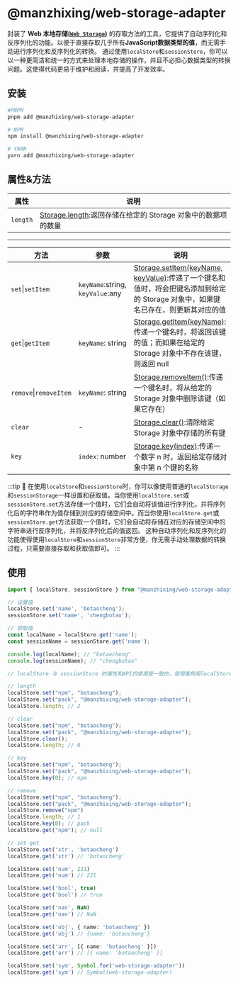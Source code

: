 # @manzhixing/web-storage-adapter

封装了 **Web 本地存储([`Web Storage`](https://developer.mozilla.org/zh-CN/docs/Web/API/Storage))** 的存取方法的工具，它提供了自动序列化和反序列化的功能。以便于直接存取几乎所有**JavaScript数据类型的值**，而无需手动进行序列化和反序列化的转换。
通过使用`localStore`和`sessionStore`，你可以以一种更简洁和统一的方式来处理本地存储的操作，并且不必担心数据类型的转换问题。这使得代码更易于维护和阅读，并提高了开发效率。

## 安装

```sh
#PNPM
pnpm add @manzhixing/web-storage-adapter

# NPM
npm install @manzhixing/web-storage-adapter

# YARN
yarn add @manzhixing/web-storage-adapter
```

## 属性&方法

|属性|说明|
|---|---|
|`length`|[Storage.length](https://developer.mozilla.org/zh-CN/docs/Web/API/Storage/length):返回存储在给定的 Storage 对象中的数据项的数量|

---

|方法|参数|说明|
|---|---|---|
|`set`\|`setItem`|`keyName`:string, `keyValue`:any|[Storage.setItem(keyName, keyValue)](https://developer.mozilla.org/zh-CN/docs/Web/API/Storage/setItem):传递了一个键名和值时，将会把键名添加到给定的 Storage 对象中，如果键名已存在，则更新其对应的值|
|`get`\|`getItem`|`keyName`: string|[Storage.getItem(keyName)](https://developer.mozilla.org/zh-CN/docs/Web/API/Storage/getItem):传递一个键名时，将返回该键的值；而如果在给定的 Storage 对象中不存在该键，则返回 null|
|`remove`\|`removeItem`|`keyName`: string|[Storage.removeItem()](https://developer.mozilla.org/zh-CN/docs/Web/API/Storage/removeItem):传递一个键名时，将从给定的 Storage 对象中删除该键（如果它存在）|
|`clear`|-|[Storage.clear()](https://developer.mozilla.org/zh-CN/docs/Web/API/Storage/clear):清除给定 Storage 对象中存储的所有键|
|`key`|`index`: number|[Storage.key(index)](https://developer.mozilla.org/zh-CN/docs/Web/API/Storage/key):传递一个数字 n 时，返回给定存储对象中第 n 个键的名称|

:::tip 💯
在使用`localStore`和`sessionStore`时，你可以像使用普通的`localStorage`和`sessionStorage`一样设置和获取值。当你使用`localStore.set`或`sessionStore.set`方法存储一个值时，它们会自动将该值进行序列化，并将序列化后的字符串作为值存储到对应的存储空间中。而当你使用`localStore.get`或`sessionStore.get`方法获取一个值时，它们会自动将存储在对应的存储空间中的字符串进行反序列化，并将反序列化后的值返回。
这种自动序列化和反序列化的功能使得使用`localStore`和`sessionStore`非常方便，你无需手动处理数据的转换过程，只需要直接存取和获取值即可。
:::

## 使用

```ts
import { localStore, sessionStore } from "@manzhixing/web-storage-adapter";

// 设置值
localStore.set('name', 'botaocheng');
sessionStore.set('name', 'chengbotao');

// 获取值
const localName = localStore.get('name');
const sessionName = sessionStore.get('name');

console.log(localName); // "botaocheng"
console.log(sessionName); // "chengbotao"

```

```ts
// localStore 与 sessionStore 的属性和API的使用是一致的，使用案例用localStore做演示。

// length
localStore.set("npm", "botaocheng");
localStore.set("pack", "@manzhixing/web-storage-adapter");
localStore.length; // 2

// clear
localStore.set("npm", "botaocheng");
localStore.set("pack", "@manzhixing/web-storage-adapter");
localStore.clear();
localStore.length; // 0

// key
localStore.set("npm", "botaocheng");
localStore.set("pack", "@manzhixing/web-storage-adapter");
localStore.key(0); // npm

// remove
localStore.set("npm", "botaocheng");
localStore.set("pack", "@manzhixing/web-storage-adapter");
localStore.remove("npm")
localStore.length; // 1
localStore.key(0); // pack
localStore.get("npm"); // null

// set-get 
localStore.set('str', 'botaocheng')
localStore.get('str') // 'botaocheng'

localStore.set('num', 221)
localStore.get('num') // 221

localStore.set('bool', true)
localStore.get('bool') // true

localStore.set('nan', NaN)
localStore.get('nan') // NaN

localStore.set('obj', { name: 'botaocheng' })
localStore.get('obj') // {name: 'botaocheng'}

localStore.set('arr', [{ name: 'botaocheng' }])
localStore.get('arr') // [{ name: 'botaocheng' }]

localStore.set('sym', Symbol.for('web-storage-adapter'))
localStore.get('sym') // Symbol(web-storage-adapter)
```
